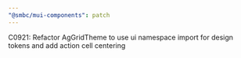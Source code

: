 ```yaml
---
"@smbc/mui-components": patch
---
```


C0921: Refactor AgGridTheme to use ui namespace import for design tokens and add action cell centering